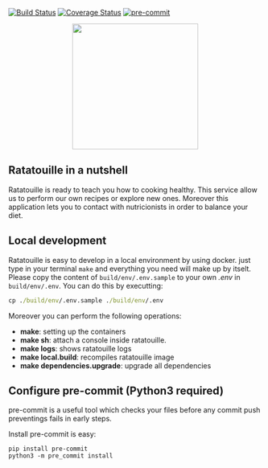 [![Build Status](https://travis-ci.com/Antartical/ratatouille.svg?branch=main)](https://travis-ci.com/Antartical/ratatouille)
[![Coverage Status](https://coveralls.io/repos/github/Antartical/ratatouille/badge.svg?branch=master)](https://coveralls.io/github/Antartical/ratatouille?branch=master)
[![pre-commit](https://img.shields.io/badge/pre--commit-enabled-brightgreen?logo=pre-commit&logoColor=white)](https://github.com/pre-commit/pre-commit)

<p align="center">
  <img width="250" height="250" src="https://i.imgur.com/YCtycJ0.png">
</p>

## Ratatouille in a nutshell

Ratatouille is ready to teach you how to cooking healthy. This service allow us
to perform our own recipes or explore new ones. Moreover this application lets
you to contact with nutricionists in order to balance your diet.

## Local development

Ratatouille is easy to develop in a local environment by using docker. just type in your terminal `make`
and everything you need will make up by itselt. Please copy the content of `build/env/.env.sample` to
your own _.env_ in `build/env/.env`. You can do this by executting:

```cmd
cp ./build/env/.env.sample ./build/env/.env
```

Moreover you can perform the following operations:

- **make**: setting up the containers
- **make sh**: attach a console inside ratatouille.
- **make logs**: shows ratatouille logs
- **make local.build**: recompiles ratatouille image
- **make dependencies.upgrade**: upgrade all dependencies

## Configure pre-commit (Python3 required)

pre-commit is a useful tool which checks your files before any commit push preventings fails in early steps.

Install pre-commit is easy:

```
pip install pre-commit
python3 -m pre_commit install
```

